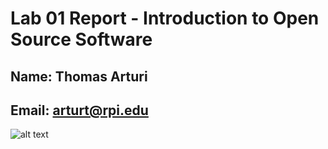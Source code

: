 # Lab 01 Report - Introduction to Open Source Software

## Name: Thomas Arturi
## Email: arturt@rpi.edu

![alt text](https://media-exp1.licdn.com/dms/image/C4D03AQEde7qq2cKrxA/profile-displayphoto-shrink_800_800/0/1569018025229?e=1617235200&v=beta&t=46tSOQElOFMqb0jI4-SvzLKdn4-vjcQBi-alRCwd37c "me")
